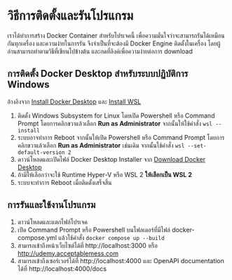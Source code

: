 # วิธีการติดตั้งและรันโปรแกรม
เราได้ทำการสร้าง Docker Container สำหรับโปรเจคนี้ เพื่อความมั่นใจว่าจะสามารถรันได้เหมือนกันทุกเครื่อง และความง่ายในการรัน จึงจำเป็นที่จะต้องมี Docker Engine ติดตั้งในเครื่อง โดยผู้อ่านสามารถทำตามวิธีที่เขียนไปข้างต้น และกดที่ลิงค์เพื่อความง่ายต่อการ download


## การติดตั้ง Docker Desktop สำหรับระบบปฏิบัติการ Windows
อ้างอิงจาก [Install Docker Desktop](https://docs.docker.com/desktop/install/windows-install/) และ [Install WSL](https://learn.microsoft.com/en-us/windows/wsl/install)
1. ติดตั้ง Windows Subsystem for Linux โดยเปิด Powershell หรือ Command Prompt โดยการคลิกขวาแล้วเลือก **Run as Administrator** จากนั้นให้ใช้คำสั่ง
`wsl --install`
2. ระบบอาจทำการ Reboot จากนั้นให้เปิด Powershell หรือ Command Prompt โดยการคลิกขวาแล้วเลือก **Run as Administrator** เช่นเดิม จากนั้นใช้คำสั่ง
`wsl --set-default-version 2`
3. ดาวน์โหลดและเปิดไฟล์ Docker Desktop Installer จาก [Download Docker Desktop](https://desktop.docker.com/win/main/amd64/Docker%20Desktop%20Installer.exe)
4. ถ้ามีให้เลือกว่าจะใช้ Runtime Hyper-V หรือ WSL 2 **ให้เลือกเป็น WSL 2**
5. ระบบจะทำการ Reboot เมื่อติดตั้งเสร็จสิ้น


## การรันและใช้งานโปรแกรม
1. ดาวน์โหลดและแตกไฟล์โปรเจค
2. เปิด Command Prompt หรือ Powershell บนโฟลเดอร์ที่มีไฟล์ docker-compose.yml แล้วใช้คำสั่ง `docker compose up --build`
3. สามารถเข้าถึงหน้าเว็บไซต์ได้ที่ http://localhost:3000 หรือ http://udemy.acceptablemess.com
4. สามารถเข้าถึงเซอร์เวอร์ได้ที่ http://localhost:4000 และ OpenAPI documentation ได้ที่ http://localhost:4000/docs